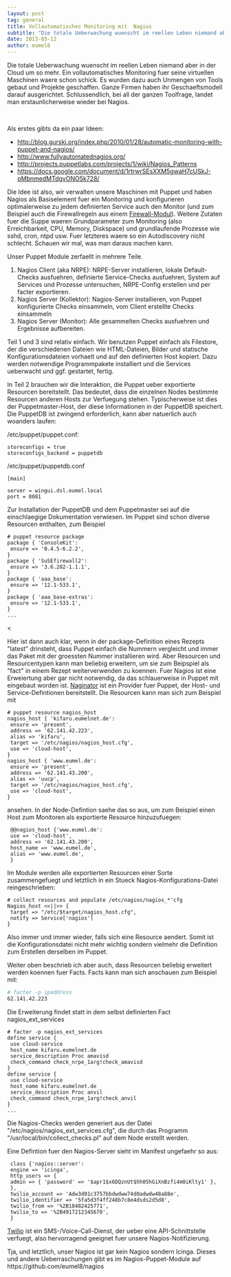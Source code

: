 ```yaml
---
layout: post
tag: general
title: Vollautomatisches Monitoring mit  Nagios
subtitle: "Die totale Ueberwachung wuenscht im reellen Leben niemand aber in der Cloud um so mehr. Ein vollautomatisches Monitoring fuer seine virtuellen Maschinen waere schon schick. Es wurden dazu auch Unmengen von Tools gebaut und Projekte geschaffen."
date: 2013-05-12
author: eumel8
---
```


<p>
Die totale Ueberwachung wuenscht im reellen Leben niemand aber in der Cloud um so mehr. Ein vollautomatisches Monitoring fuer seine virtuellen Maschinen waere schon schick. Es wurden dazu auch Unmengen von Tools gebaut und Projekte geschaffen. Ganze Firmen haben ihr Geschaeftsmodell darauf ausgerichtet. Schlussendlich, bei all der ganzen Toolfrage, landet man erstaunlicherweise wieder bei Nagios.
</p>
<br/>
<p>
Als erstes gibts da ein paar Ideen:
</p>
<ul>
 <li><a href="https://docs.google.com/document/d/1rtrwrSEsXXM5gwaH7cUSkJ-pMbnmedMTdgvONO5k728/">http://blog.gurski.org/index.php/2010/01/28/automatic-monitoring-with-puppet-and-nagios/</a>
</li>
 <li><a href="http://www.fullyautomatednagios.org/">http://www.fullyautomatednagios.org/</a>
</li>
 <li><a href="http://projects.puppetlabs.com/projects/1/wiki/Nagios_Patterns">http://projects.puppetlabs.com/projects/1/wiki/Nagios_Patterns</a>
</li>
 <li><a href="https://docs.google.com/document/d/1rtrwrSEsXXM5gwaH7cUSkJ-pMbnmedMTdgvONO5k728/">https://docs.google.com/document/d/1rtrwrSEsXXM5gwaH7cUSkJ-pMbnmedMTdgvONO5k728/</a>
</li>
</ul>
<p>
Die Idee ist also, wir verwalten unsere Maschinen mit Puppet und haben Nagios als Basiselement fuer ein Monitoring und konfigurieren optimalerweise zu jedem definierten Service auch den Monitor (und zum Beispiel auch die Firewallregeln aus einem <a href="https://forge.puppetlabs.com/puppetlabs/firewall">Firewall-Modul</a>). Weitere Zutaten fuer die Suppe waeren Grundparameter zum Monitoring (also Erreichbarkeit, CPU, Memory, Diskspace) und grundlaufende Prozesse wie sshd, cron, ntpd usw. Fuer letzteres waere so ein Autodiscovery nicht schlecht. Schauen wir mal, was man daraus machen kann.
</p>
<p>
Unser Puppet Module zerfaellt in mehrere Teile.
</p>
<ol>
<li>
Nagios Client (aka NRPE): NRPE-Server installieren, lokale Default-Checks ausfuehren, definierte Service-Checks ausfuehren, System auf Services und Prozesse untersuchen, NRPE-Config erstellen und per facter exportieren.
</li>
<li>
Nagios Server (Kollektor): Nagios-Server installieren, von Puppet konfigurierte Checks einsammeln, vom Client erstellte Checks einsammeln
</li>
<li>
Nagios Server (Monitor): Alle gesammelten Checks ausfuehren und Ergebnisse aufbereiten.
</li>
</ol>

<p>
Teil 1 und 3 sind relativ einfach. Wir benutzen Puppet einfach als Filestore, der die verschiedenen Dateien wie HTML-Dateien, Bilder und statische Konfigurationsdateien vorhaelt und auf den definierten Host kopiert. Dazu werden notwendige Programmpakete installiert und die Services ueberwacht und ggf. gestartet, fertig.
</p>
<p>
In Teil 2 brauchen wir die Interaktion, die Puppet ueber exportierte Resourcen bereitstellt. Das bedeutet, dass die einzelnen Nodes bestimmte Resourcen anderen Hosts zur Verfuegung stehen. Typischerweise ist dies der Puppetmaster-Host, der diese Informationen in der PuppetDB speichert. Die PuppetDB ist zwingend erforderlich, kann aber natuerlich auch woanders laufen:
</p>
/etc/puppet/puppet.conf:

```
storeconfigs = true
storeconfigs_backend = puppetdb
```

/etc/puppet/puppetdb.conf

```
[main]

server = wingui.dsl.eumel.local
port = 8081
```

<p></p>
<p>
Zur Installation der PuppetDB und dem Puppetmaster sei auf die einschlaegige Dokumentation verwiesen. Im Puppet sind schon diverse Resourcen enthalten, zum Beispiel
</p>

```
# puppet resource package
package { 'ConsoleKit':
 ensure => '0.4.5-6.2.2',
}
package { 'SuSEfirewall2':
 ensure => '3.6.282-1.1.1',
}
package { 'aaa_base':
 ensure => '12.1-533.1',
}
package { 'aaa_base-extras':
 ensure => '12.1-533.1',
}
...
```
<
<p>
Hier ist dann auch klar, wenn in der package-Definition eines Rezepts "latest" drinsteht, dass Puppet einfach die Nummern vergleicht und immer das Paket mit der groessten Nummer installieren wird. Aber Resourcen und Resourcentypen kann man beliebig erweitern, um sie zum Beipspiel als "fact" in einem Rezept weiterverwenden zu koennen. Fuer Nagios ist eine Erweiertung aber gar nicht notwendig, da das schlauerweise in Puppet mit eingebaut worden ist. <a href="https://codeclimate.com/github/puppetlabs/puppet/Puppet::Provider::Naginator">Naginator</a> ist ein Provider fuer Puppet, der Host- und Service-Defintionen bereitstellt. Die Resourcen kann man sich zum Beispiel mit 
</p>

```
# puppet resource nagios_host
nagios_host { 'kifaru.eumelnet.de':
 ensure => 'present',
 address => '62.141.42.223',
 alias => 'kifaru',
 target => '/etc/nagios/nagios_host.cfg',
 use => 'cloud-host',
}
nagios_host { 'www.eumel.de':
 ensure => 'present',
 address => '62.141.43.200',
 alias => 'uucp',
 target => '/etc/nagios/nagios_host.cfg',
 use => 'cloud-host',
}
```

ansehen. In der Node-Defintion saehe das so aus, um zum Beispiel einen Host zum Monitoren als exportierte Resource hinzuzufuegen:

```
 @@nagios_host {'www.eumel.de':
 use => 'cloud-host',
 address => '62.141.43.200',
 host_name => 'www.eumel.de',
 alias => 'www.eumel.de',
 }
```

<p></p>
<p>
Im Module werden alle exportierten Resourcen einer Sorte zusammengefuegt und letztlich in ein Stueck Nagios-Konfigurations-Datei reingeschrieben:

</p>

```
# collect resources and populate /etc/nagios/nagios_*'cfg
Nagios_host <<||>> {
 target => "/etc/$target/nagios_host.cfg",
 notify => Service['nagios']
}
```

<p></p>
<p>
Also immer und immer wieder, falls sich eine Resource aendert. Somit ist die Konfigurationsdatei nicht mehr wichtig sondern vielmehr die Definition zum Erstellen derselben im Puppet.
</p>
<p>
Weiter oben beschrieb ich aber auch, dass Resourcen beliebig erweitert werden koennen fuer Facts. Facts kann man sich anschauen zum Beispiel mit:
</p>

```bash
# facter -p ipaddress
62.141.42.223
```

Die Erweiterung findet statt in dem selbst definierten Fact nagios_ext_services 

```
# facter -p nagios_ext_services
define service {
 use cloud-service
 host_name kifaru.eumelnet.de
 service_description Proc amavisd
 check_command check_nrpe_1arg!check_amavisd
}
define service {
 use cloud-service
 host_name kifaru.eumelnet.de
 service_description Proc anvil
 check_command check_nrpe_1arg!check_anvil
}
... 
```

<p>
Die Nagios-Checks werden generiert aus der Datei "/etc/nagios/nagios_ext_services.cfg", die durch das Programm "/usr/local/bin/collect_checks.pl" auf dem Node erstellt werden. 
</p>
Eine Defintion fuer den Nagios-Server sieht im Manifest ungefaehr so aus:

```
 class {'nagios::server':
 engine => 'icinga',
 http_users => {
 admin => { 'password' => '$apr1$x6DQznUt$hh05hGiXnBzfi4m0iKlty1' },
 },
 twilio_account => 'Adw3d01c3757bbdwdww74d0adwdw48a88e',
 twilio_identifier => '5fa5d3f4ff248b7c8e4dsds2d5d8',
 twilio_from => '%2B18482425771',
 twilio_to => '%2B4917212345670',
 }
```

<p></p>
<p>
<a href="https://codeclimate.com/github/puppetlabs/puppet/Puppet::Provider::Naginator">Twilio</a> ist ein SMS-/Voice-Call-Dienst, der ueber eine API-Schnittstelle verfuegt, also hervorragend geeignet fuer unsere Nagios-Notifizierung.
</p>
<p>
Tja, und letztlich, unser Nagios ist gar kein Nagios sondern Icinga. Dieses und andere Ueberraschungen gibt es im Nagios-Puppet-Module auf https://github.com/eumel8/nagios
</p>
<p></p>
